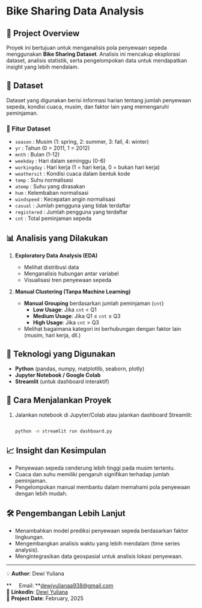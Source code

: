 # Bike Sharing Data Analysis

## 📌 Project Overview

Proyek ini bertujuan untuk menganalisis pola penyewaan sepeda menggunakan **Bike Sharing Dataset**. Analisis ini mencakup eksplorasi dataset, analisis statistik, serta pengelompokan data untuk mendapatkan insight yang lebih mendalam.

## 📂 Dataset

Dataset yang digunakan berisi informasi harian tentang jumlah penyewaan sepeda, kondisi cuaca, musim, dan faktor lain yang memengaruhi peminjaman.

### 🔹 Fitur Dataset

- `season` : Musim (1: spring, 2: summer, 3: fall, 4: winter)
- `yr` : Tahun (0 = 2011, 1 = 2012)
- `mnth` : Bulan (1-12)
- `weekday` : Hari dalam seminggu (0-6)
- `workingday` : Hari kerja (1 = hari kerja, 0 = bukan hari kerja)
- `weathersit` : Kondisi cuaca dalam bentuk kode
- `temp` : Suhu normalisasi
- `atemp` : Suhu yang dirasakan
- `hum` : Kelembaban normalisasi
- `windspeed` : Kecepatan angin normalisasi
- `casual` : Jumlah pengguna yang tidak terdaftar
- `registered` : Jumlah pengguna yang terdaftar
- `cnt` : Total peminjaman sepeda

## 📊 Analisis yang Dilakukan

1. **Exploratory Data Analysis (EDA)**

   - Melihat distribusi data
   - Menganalisis hubungan antar variabel
   - Visualisasi tren penyewaan sepeda

2. **Manual Clustering (Tanpa Machine Learning)**

   - **Manual Grouping** berdasarkan jumlah peminjaman (`cnt`)
     - **Low Usage**: Jika `cnt` < Q1
     - **Medium Usage**: Jika Q1 ≤ `cnt` ≤ Q3
     - **High Usage**: Jika `cnt` > Q3
   - Melihat bagaimana kategori ini berhubungan dengan faktor lain (musim, hari kerja, dll.)

## 🚀 Teknologi yang Digunakan

- **Python** (pandas, numpy, matplotlib, seaborn, plotly)
- **Jupyter Notebook / Google Colab**
- **Streamlit** (untuk dashboard interaktif)

## 📌 Cara Menjalankan Proyek

1. Jalankan notebook di Jupyter/Colab atau jalankan dashboard Streamlit:
   ```bash
   ```
   ```bash
   python -m streamlit run dashboard.py
   ```

## 📈 Insight dan Kesimpulan

- Penyewaan sepeda cenderung lebih tinggi pada musim tertentu.
- Cuaca dan suhu memiliki pengaruh signifikan terhadap jumlah peminjaman.
- Pengelompokan manual membantu dalam memahami pola penyewaan dengan lebih mudah.

## 🛠 Pengembangan Lebih Lanjut

- Menambahkan model prediksi penyewaan sepeda berdasarkan faktor lingkungan.
- Mengembangkan analisis waktu yang lebih mendalam (time series analysis).
- Mengintegrasikan data geospasial untuk analisis lokasi penyewaan.

---

💡 **Author**: Dewi Yuliana

**     Email: **[dewiyulianaa938@gmail.com](mailto\:dewiyulianaa938@gmail.com)\
📌 **LinkedIn**: [Dewi Yuliana](https://www.linkedin.com/in/dewiyuliana1507)\
📅 **Project Date**: February, 2025

